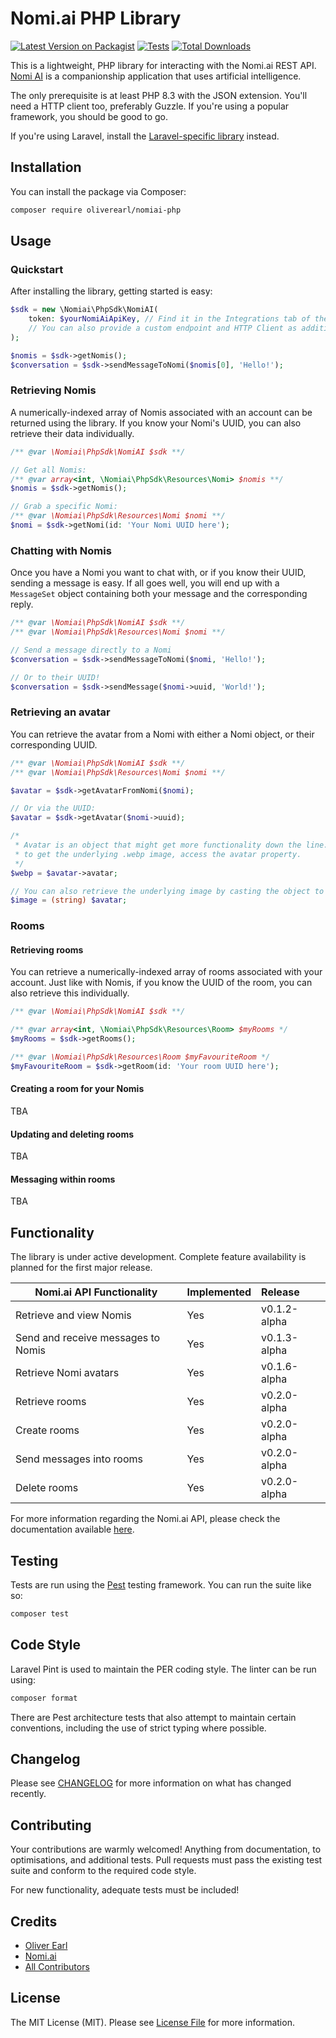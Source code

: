 # Nomi.ai PHP Library

[![Latest Version on Packagist](https://img.shields.io/packagist/v/oliverearl/nomiai-php.svg?style=flat-square)](https://packagist.org/packages/oliverearl/nomiai-php)
[![Tests](https://img.shields.io/github/actions/workflow/status/oliverearl/nomiai-php/run-tests.yml?branch=main&label=tests&style=flat-square)](https://github.com/oliverearl/nomiai-php/actions/workflows/run-tests.yml)
[![Total Downloads](https://img.shields.io/packagist/dt/oliverearl/nomiai-php.svg?style=flat-square)](https://packagist.org/packages/oliverearl/nomiai-php)

This is a lightweight, PHP library for interacting with the Nomi.ai REST API. [Nomi AI](https://www.nomi.ai) is a
companionship application that uses artificial intelligence.

The only prerequisite is at least PHP 8.3 with the JSON extension. You'll need a HTTP client too, preferably Guzzle. If
you're using a popular framework, you should be good to go.

If you're using Laravel, install the [Laravel-specific library](https://github.com/oliverearl/nomiai-php-laravel) 
instead.

## Installation

You can install the package via Composer:

```bash
composer require oliverearl/nomiai-php
```

## Usage

### Quickstart

After installing the library, getting started is easy:

```php
$sdk = new \Nomiai\PhpSdk\NomiAI(
    token: $yourNomiAiApiKey, // Find it in the Integrations tab of the Nomi.ai app!
    // You can also provide a custom endpoint and HTTP Client as additional arguments.
);

$nomis = $sdk->getNomis();
$conversation = $sdk->sendMessageToNomi($nomis[0], 'Hello!');
```

### Retrieving Nomis

A numerically-indexed array of Nomis associated with an account can be returned using the library. If you know your
Nomi's UUID, you can also retrieve their data individually.

```php
/** @var \Nomiai\PhpSdk\NomiAI $sdk **/

// Get all Nomis:
/** @var array<int, \Nomiai\PhpSdk\Resources\Nomi> $nomis **/
$nomis = $sdk->getNomis();

// Grab a specific Nomi:
/** @var \Nomiai\PhpSdk\Resources\Nomi $nomi **/
$nomi = $sdk->getNomi(id: 'Your Nomi UUID here');
```

### Chatting with Nomis

Once you have a Nomi you want to chat with, or if you know their UUID, sending a message is easy. If all goes well, you 
will end up with a `MessageSet` object containing both your message and the corresponding reply.

```php
/** @var \Nomiai\PhpSdk\NomiAI $sdk **/
/** @var \Nomiai\PhpSdk\Resources\Nomi $nomi **/

// Send a message directly to a Nomi
$conversation = $sdk->sendMessageToNomi($nomi, 'Hello!');

// Or to their UUID!
$conversation = $sdk->sendMessage($nomi->uuid, 'World!'); 
```

### Retrieving an avatar

You can retrieve the avatar from a Nomi with either a Nomi object, or their corresponding UUID.

```php
/** @var \Nomiai\PhpSdk\NomiAI $sdk **/
/** @var \Nomiai\PhpSdk\Resources\Nomi $nomi **/

$avatar = $sdk->getAvatarFromNomi($nomi);

// Or via the UUID:
$avatar = $sdk->getAvatar($nomi->uuid);

/*
 * Avatar is an object that might get more functionality down the line. For now, 
 * to get the underlying .webp image, access the avatar property.
 */
$webp = $avatar->avatar;

// You can also retrieve the underlying image by casting the object to a string.
$image = (string) $avatar;
```

### Rooms

#### Retrieving rooms

You can retrieve a numerically-indexed array of rooms associated with your account. Just like with Nomis, if you know
the UUID of the room, you can also retrieve this individually.

```php
/** @var \Nomiai\PhpSdk\NomiAI $sdk **/

/** @var array<int, \Nomiai\PhpSdk\Resources\Room> $myRooms */
$myRooms = $sdk->getRooms();

/** @var \Nomiai\PhpSdk\Resources\Room $myFavouriteRoom */
$myFavouriteRoom = $sdk->getRoom(id: 'Your room UUID here');
```

#### Creating a room for your Nomis

TBA

#### Updating and deleting rooms

TBA

#### Messaging within rooms

TBA

## Functionality

The library is under active development. Complete feature availability is planned for the first major release.

| Nomi.ai API Functionality          | Implemented | Release      |
|------------------------------------|-------------|:-------------|
| Retrieve and view Nomis            | Yes         | v0.1.2-alpha |
| Send and receive messages to Nomis | Yes         | v0.1.3-alpha |
| Retrieve Nomi avatars              | Yes         | v0.1.6-alpha |
| Retrieve rooms                     | Yes         | v0.2.0-alpha |
| Create rooms                       | Yes         | v0.2.0-alpha |
| Send messages into rooms           | Yes         | v0.2.0-alpha |
| Delete rooms                       | Yes         | v0.2.0-alpha |

For more information regarding the Nomi.ai API, please check the documentation available 
[here](https://api.nomi.ai/docs/reference).

## Testing

Tests are run using the [Pest](https://pestphp.com/) testing framework. You can run the suite like so:

```bash
composer test
```

## Code Style

Laravel Pint is used to maintain the PER coding style. The linter can be run using:

```bash
composer format
```

There are Pest architecture tests that also attempt to maintain certain conventions, including the use of strict
typing where possible.

## Changelog

Please see [CHANGELOG](CHANGELOG.md) for more information on what has changed recently.

## Contributing

Your contributions are warmly welcomed! Anything from documentation, to optimisations, and additional tests. Pull
requests must pass the existing test suite and conform to the required code style.

For new functionality, adequate tests must be included!

## Credits

- [Oliver Earl](https://github.com/oliverearl)
- [Nomi.ai](https://www.nomi.ai)
- [All Contributors](../../contributors)

## License

The MIT License (MIT). Please see [License File](LICENSE.md) for more information.
